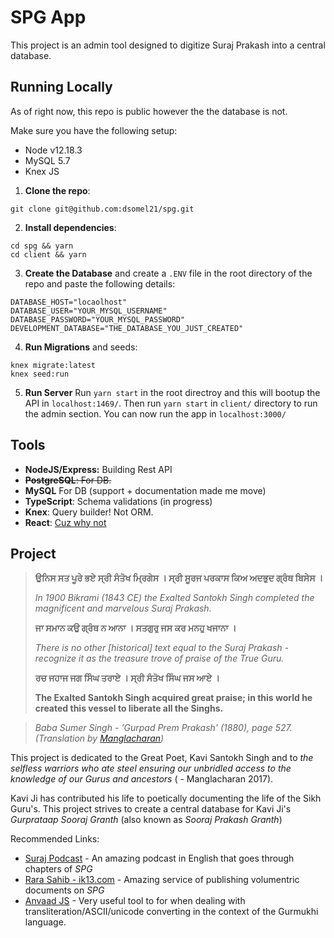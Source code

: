 # SPG App
This project is an admin tool designed to digitize Suraj Prakash into a central database. 

## Running Locally
As of right now, this repo is public however the the database is not. 

Make sure you have the following setup: 
* Node v12.18.3
* MySQL 5.7
* Knex JS


1. **Clone the repo**:

`git clone git@github.com:dsomel21/spg.git`

2. **Install dependencies**: 

```
cd spg && yarn
cd client && yarn
```

3. **Create the Database** and create a `.ENV` file in the root directory of the repo and paste the following details: 

```
DATABASE_HOST="locaolhost"
DATABASE_USER="YOUR_MYSQL_USERNAME"
DATABASE_PASSWORD="YOUR_MYSQL_PASSWORD"
DEVELOPMENT_DATABASE="THE_DATABASE_YOU_JUST_CREATED"
```

4. **Run Migrations** and seeds:

```
knex migrate:latest
knex seed:run
```

5. **Run Server**
Run `yarn start` in the root directroy and this will bootup the API in `localhost:1469/`. Then run `yarn start` in `client/` directory to run the admin section. You can now run the app in `localhost:3000/`



## Tools
* **NodeJS/Express:** Building Rest API
* ~~**PostgreSQL**: For DB.~~
* **MySQL** For DB (support + documentation made me move) 
* **TypeScript**: Schema validations (in progress)
* **Knex**: Query builder! Not ORM.
* **React**: [Cuz why not](https://twitter.com/wesbos/status/598144948559605760)

## Project
> **ਉਨਿਸ ਸਤ ਪੂਰੇ ਭਏ ਸ੍ਰੀ ਸੰਤੋਖ ਮ੍ਰਿਗੇਸ । ਸ੍ਰੀ ਸੂਰਜ ਪਰਕਾਸ ਕਿਅ ਅਦਭੁਦ ਗ੍ਰੰਥ ਬਿਸੇਸ ।⁣**
>
> *In 1900 Bikrami (1843 CE) the Exalted Santokh Singh completed the magnificent and marvelous Suraj Prakash.*
>
> **ਜਾ ਸਮਾਨ ਕਉ ਗ੍ਰੰਥ ਨ ਆਨਾ । ਸਤਗੁਰੁ ਜਸ ਕਰ ਮਨਹੁ ਖਜਾਨਾ । ⁣**
>
> *There is no other [historical] text equal to the Suraj Prakash - recognize it as the treasure trove of praise of the True Guru.⁣*
>
> **ਰਚ ਜਹਾਜ ਜਗ ਸਿੰਘ ਤਰਾਏ । ਸ੍ਰੀ ਸੰਤੋਖ ਸਿੰਘ ਜਸ ਆਏ । ⁣**
>
> **The Exalted Santokh Singh acquired great praise; in this world he created this vessel to liberate all the Singhs.**

> *Baba Sumer Singh - 'Gurpad Prem Prakash' (1880), page 527.⁣ (Translation by [Manglacharan](https://www.manglacharan.com/))*

This project is dedicated to the Great Poet, Kavi Santokh Singh and to _the selfless warriors who ate steel ensuring our unbridled access
to the knowledge of our Gurus and ancestors_ ( - Manglacharan 2017).

Kavi Ji has contributed his life to poetically documenting the life of the Sikh Guru's. This project strives to create a central database for Kavi Ji's *Gurprataap Sooraj Granth* (also known as *Sooraj Prakash Granth*)

Recommended Links: 
* [Suraj Podcast](https://www.surajpocast.com/) - An amazing podcast in English that goes through chapters of *SPG* 
* [Rara Sahib - ik13.com](https://www.ik13.com/bhai-daya-singh-ji-online-library/) - Amazing service of publishing volumentric documents on *SPG*
* [Anvaad JS](https://github.com/KhalisFoundation/anvaad-js) - Very useful tool to for when dealing with transliteration/ASCII/unicode converting in the context of the Gurmukhi language.
